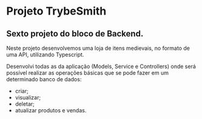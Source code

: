 # Projeto TrybeSmith

## Sexto projeto do bloco de Backend.

Neste projeto desenvolvemos uma loja de itens medievais, no formato de uma API, utilizando Typescript.

Desenvolvi todas as da aplicação (Models, Service e Controllers) onde será possível realizar as operações básicas que se pode fazer em um determinado banco de dados:

* criar;
* visualizar;
* deletar;
* atualizar produtos e vendas. 
